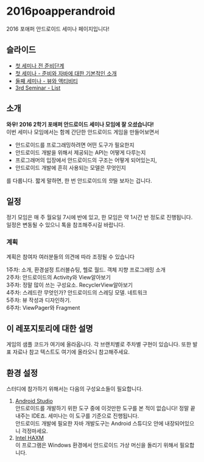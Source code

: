 # 2016poapperandroid
2016 포애퍼 안드로이드 세미나 페이지입니다!

## 슬라이드

* [첫 세미나 전 준비단계](https://docs.google.com/presentation/d/1ou3VSP4lbhVhV2f0NT29ZO0slZhoKJ1IvYmg8wRjwUQ/edit?usp=sharing)
* [첫 세미나 - 준비와 자바에 대한 기본적인 소개](https://docs.google.com/presentation/d/1cY_18Mp9G1PjTSY3h1OzFcwzhRy25HfWm-KdCGWgR7A/edit?usp=sharing)
* [둘째 세미나 - 뷰와 액티비티](https://docs.google.com/presentation/d/1WoA9XndTEyRBw6Cnx2adRWm7QktgKhjS29-BrXBlxCk/edit?usp=sharing)
* [3rd Seminar - List](https://docs.google.com/presentation/d/19zageDxSfJwTuvZsIcESxpo80ThioVU0ugGJQQqz2xQ/edit?usp=sharing)

## 소개

**와우! 2016 2학기 포애퍼 안드로이드 세미나 모임에 잘 오셨습니다!**  
이번 세미나 모임에서는 함께 간단한 안드로이드 게임을 만들어보면서 

* 안드로이드를 프로그래밍하려면 어떤 도구가 필요한지
* 안드로이드 개발을 위해서 제공되는 API는 어떻게 다루는지
* 프로그래머의 입장에서 안드로이드의 구조는 어떻게 되어있는지,
* 안드로이드 개발에 흔히 사용되는 모델은 무엇인지

를 다룹니다. 짧게 말하면, 한 번 안드로이드의 *맛*을 보자는 겁니다.

## 일정

정기 모임은 매 주 월요일 7시에 반에 있고, 한 모임은 약 1시간 반 정도로 진행됩니다. 일정은 변동될 수 있으니 톡을 참조해주시길 바랍니다.

### 계획

계획은 참여자 여러분들의 의견에 따라 조정될 수 있습니다

1주차: 소개, 환경설정 트러블슈팅, 헬로 월드. 객체 지향 프로그래밍 소개  
2주차: 안드로이드의 Activity와 View알아보기  
3주차: 정말 많이 쓰는 구성요소. RecyclerView알아보기  
4주차: 스레드란 무엇인가? 안드로이드의 스레딩 모델. 네트워크  
5주차: 뷰 작성과 디자인하기.  
6주차: ViewPager와 Fragment  


## 이 레포지토리에 대한 설명

게임의 샘플 코드가 여기에 올라옵니다. 각 브랜치별로 주차별 구현이 있습니다. 또한 발표 자료나 참고 텍스트도 여기에 올라오니 참고해주세요.

## 환경 설정

스터디에 참가하기 위해서는 다음의 구성요소들이 필요합니다. 

1. [Android Studio](https://developer.android.com/studio/index.html)  
안드로이드를 개발하기 위한 도구 중에 이것만한 도구를 본 적이 없습니다! 정말 끝내주는 IDE죠. 세미나는 이 도구를 기준으로 진행됩니다.  
안드로이드 개발에 필요한 자바 개발도구는 Android 스튜디오 안에 내장되어있으니 걱정마세요.
1. [Intel HAXM](https://software.intel.com/en-us/android/articles/intel-hardware-accelerated-execution-manager)  
이 프로그램은 Windows 환경에서 안드로이드 가상 머신을 돌리기 위해서 필요합니다.
